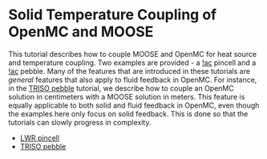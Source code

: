 # Solid Temperature Coupling of OpenMC and MOOSE

This tutorial describes how to couple MOOSE and OpenMC for heat source
and temperature coupling. Two examples are provided - a [!ac](LWR) pincell
and a [!ac](TRISO) pebble. Many of the features that are introduced in these
tutorials are *general* features that also apply to fluid feedback in OpenMC.
For instance, in the [TRISO pebble](triso.md) tutorial, we describe how to
couple an OpenMC solution in centimeters with a MOOSE solution in meters. This
feature is equally applicable to both solid and fluid feedback in OpenMC,
even though the examples here only focus on solid feedback. This is done
so that the tutorials can slowly progress in complexity.

- [LWR pincell](pincell1.md)
- [TRISO pebble](triso.md)

